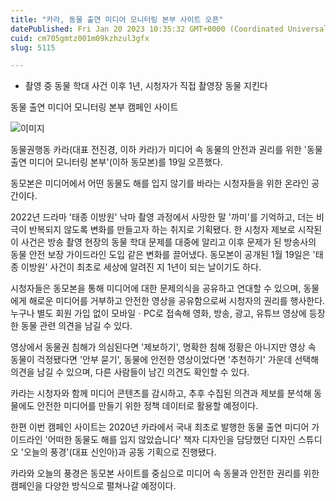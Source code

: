 ```yaml
---
title: "카라, 동물 출연 미디어 모니터링 본부 사이트 오픈"
datePublished: Fri Jan 20 2023 10:35:32 GMT+0000 (Coordinated Universal Time)
cuid: cm705gmtz001m09kzhzul3gfx
slug: 5115

---
```



- 촬영 중 동물 학대 사건 이후 1년, 시청자가 직접 촬영장 동물 지킨다

동물 출연 미디어 모니터링 본부 캠페인 사이트

![이미지](https://cdn.hashnode.com/res/hashnode/image/upload/v1739258259498/d40a3cc8-2bb6-4bf7-b63b-79160e38f7b8.jpeg)

동물권행동 카라(대표 전진경, 이하 카라)가 미디어 속 동물의 안전과 권리를 위한 '동물 출연 미디어 모니터링 본부'(이하 동모본)를 19일 오픈했다.

동모본은 미디어에서 어떤 동물도 해를 입지 않기를 바라는 시청자들을 위한 온라인 공간이다.

2022년 드라마 '태종 이방원' 낙마 촬영 과정에서 사망한 말 '까미'를 기억하고, 더는 비극이 반복되지 않도록 변화를 만들고자 하는 취지로 기획됐다. 한 시청자 제보로 시작된 이 사건은 방송 촬영 현장의 동물 학대 문제를 대중에 알리고 이후 문제가 된 방송사의 동물 안전 보장 가이드라인 도입 같은 변화를 끌어냈다. 동모본이 공개된 1월 19일은 '태종 이방원' 사건이 최초로 세상에 알려진 지 1년이 되는 날이기도 하다.

시청자들은 동모본을 통해 미디어에 대한 문제의식을 공유하고 연대할 수 있으며, 동물에게 해로운 미디어를 거부하고 안전한 영상을 공유함으로써 시청자의 권리를 행사한다. 누구나 별도 회원 가입 없이 모바일ㆍPC로 접속해 영화, 방송, 광고, 유튜브 영상에 등장한 동물 관련 의견을 남길 수 있다.

영상에서 동물권 침해가 의심된다면 '제보하기', 명확한 침해 정황은 아니지만 영상 속 동물이 걱정됐다면 '안부 묻기', 동물에 안전한 영상이었다면 '추천하기' 가운데 선택해 의견을 남길 수 있으며, 다른 사람들이 남긴 의견도 확인할 수 있다.

카라는 시청자와 함께 미디어 콘텐츠를 감시하고, 추후 수집된 의견과 제보를 분석해 동물에도 안전한 미디어를 만들기 위한 정책 데이터로 활용할 예정이다.

한편 이번 캠페인 사이트는 2020년 카라에서 국내 최초로 발행한 동물 출연 미디어 가이드라인 '어떠한 동물도 해를 입지 않았습니다' 책자 디자인을 담당했던 디자인 스튜디오 '오늘의 풍경'(대표 신인아)과 공동 기획으로 진행됐다.

카라와 오늘의 풍경은 동모본 사이트를 중심으로 미디어 속 동물과 안전한 권리를 위한 캠페인을 다양한 방식으로 펼쳐나갈 예정이다.